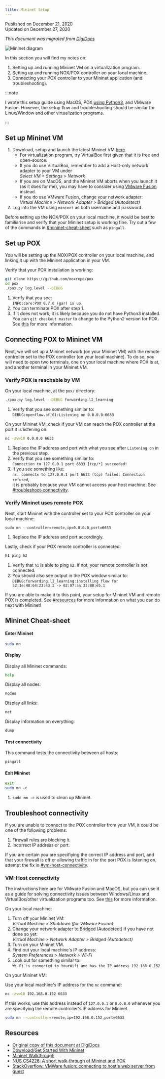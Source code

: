 ```yaml
---
title: Mininet Setup
---
```


Published on December 21, 2020  
Updated on December 27, 2020

_This document was migrated from [DigiDocs](https://digipie.github.io/digidocs/mininet/getting-started/)_

![Mininet diagram](/img/docs/mininet.png)

In this section you will find my notes on:

1. Setting up and running Mininet VM on a virtualization program.
2. Setting up and running NOX/POX controller on your local machine.
3. Connecting your POX controller to your Mininet application (and troubleshooting).

:::note

I wrote this setup guide using MacOS, POX [using Python3](https://github.com/noxrepo/pox/issues/192), and VMware Fusion. However, the setup flow and troubleshooting should be similar for Linux/Window and other virtualization programs.

:::

## Set up Mininet VM

1. Download, setup and launch the latest Mininet VM [here](https://github.com/mininet/mininet/wiki/Mininet-VM-Images).
   - For virtualization program, try VirtualBox first given that it is free and open-source.
   - If you do use VirtualBox, remember to add a Host-only network adapter to your VM under  
     _Select VM > Settings > Network_
   - If you are on MacOS, and the Mininet VM aborts when you launch it (as it does for me), you may have to consider using [VMware Fusion](https://www.vmware.com/products/fusion.html) instead.
   - If you do use VMware Fusion, change your network adapter:  
     _Virtual Machine > Network Adapter > Bridged (Autodetect)_
2. Log into the VM using `mininet` as both username and password.

Before setting up the NOX/POX on your local machine, it would be best to familiarise and verify that your Mininet setup is working fine. Try out a few of the commands in [#mininet-cheat-sheet](#mininet-cheat-sheet) such as `pingall`.

## Set up POX

You will be setting up the NOX/POX controller on your local machine, and linking it up with the Mininet application in your VM.

Verify that your POX installation is working:

```bash
git clone https://github.com/noxrepo/pox
cd pox
./pox.py log.level --DEBUG
```

1. Verify that you see:  
   `INFO:core:POX 0.7.0 (gar) is up.`
1. You can terminate POX after step 1.
1. If it does not work, it is likely because you do not have Python3 installed. You can `git checkout master` to change to the Python2 version for POX. See [this](https://github.com/noxrepo/pox/issues/192) for more information.

## Connecting POX to Mininet VM

Next, we will set up a Mininet network (on your Mininet VM) with the remote controller set to the POX controller (on your local machine). To do so, you will need to open two terminals, one on your local machine where POX is at, and another terminal in your Mininet VM.

### Verify POX is reachable by VM

On your local machine, at the `pox/` directory:

```bash
./pox.py log.level --DEBUG forwarding.l2_learning
```

1. Verify that you see something similar to:  
   `DEBUG:openflow.of_01:Listening on 0.0.0.0:6633`

On your Mininet VM, check if your VM can reach the POX controller at the port it is listening on:

```bash
nc -zvw10 0.0.0.0 6633
```

1. Replace the IP address and port with what you see after `Listening on` in the previous step.
2. Verify that you see something similar to:  
   `Connection to 127.0.0.1 port 6633 [tcp/*] succeeded!`
3. If you see something like:  
   `nc: connectx to 127.0.0.1 port 6633 (tcp) failed: Connection refused`,  
   it is probably because your VM cannot access your host machine. See [#troubleshoot-connectivity](#troubleshoot-connectivity).

### Verify Mininet uses remote POX

Next, start Mininet with the controller set to your POX controller on your local machine:

```
sudo mn --controller=remote,ip=0.0.0.0,port=6633
```

1. Replace the IP address and port accordingly.

Lastly, check if your POX remote controller is connected:

```bash
h1 ping h2
```

1. Verify that `h1` is able to ping `h2`. If not, your remote controller is not connected.
2. You should also see output in the POX window similar to:  
   `DEBUG:forwarding.l2_learning:installing flow for 52:1e:48:64:23:43.2 -> 02:07:aa:33:88:e5.1`

If you are able to make it to this point, your setup for Mininet VM and remote POX is completed. See [#resources](#resources) for more information on what you can do next with Mininet!

## Mininet Cheat-sheet

#### Enter Mininet

```bash
sudo mn
```

#### Display

Display all Mininet commands:

```bash
help
```

Display all nodes:

```bash
nodes
```

Display all links:

```bash
net
```

Display information on everything:

```bash
dump
```

#### Test connectivity

This command tests the connectivity between all hosts:

```bash
pingall
```

#### Exit Mininet

```bash
exit
sudo mn –c
```

1. `sudo mn -c` is used to clean up Mininet.

## Troubleshoot connectivity

If you are unable to connect to the POX controller from your VM, it could be one of the following problems:

1. Firewall rules are blocking it.
2. Incorrect IP address or port.

If you are certain you are specifiying the correct IP address and port, and that your firewall is off or allowing traffic in for the port POX is listening on, attempt the fix in [#vm-host-connectivity](#vm-host-connectivity).

### VM-Host connectivity

The instructions here are for VMware Fusion and MacOS, but you can use it as a guide for solving connectivity issues between Windows/Linux and VirtualBox/other virtualization programs too. See [this](https://stackoverflow.com/a/19824282) for more information.

On your local machine:

1. Turn off your Mininet VM:  
   _Virtual Machine > Shutdown (for VMware Fusion)_
1. Change your network adapter to Bridged (Autodetect) if you have not done so yet:  
   _Virtual Machine > Network Adapter > Bridged (Autodetect)_
1. Turn on your Mininet VM.
1. Find out your local machine's IP address:  
   _System Preferences > Network > Wi-Fi_
1. Look out for something similar to:  
   `Wi-Fi is connected to YourWifi and has the IP address 192.168.0.152`

On your Mininet VM:

Use your local machine's IP address for the `nc` command:

```bash
nc -zvw10 192.168.0.152 6633
```

If this works, use this address instead of `127.0.0.1` or `0.0.0.0` whenever you are specifying the remote controller's IP address for Mininet.

```bash
sudo mn --controller=remote,ip=192.168.0.152,port=6633
```

## Resources

- [Original copy of this document at DigiDocs](https://digipie.github.io/digidocs/mininet/getting-started/)
- [Download/Get Started With Mininet](http://mininet.org/download/)
- [Mininet Walkthrough](http://mininet.org/walkthrough/)
- [NUS CS4226: A short walk-through of Mininet and POX](https://www.comp.nus.edu.sg/~tbma/teaching/cs4226y16_past/tutorial-Mininet-POX.pdf)
- [StackOverflow: VMWare fusion: connecting to host's web server from guest](https://stackoverflow.com/a/19824282)

